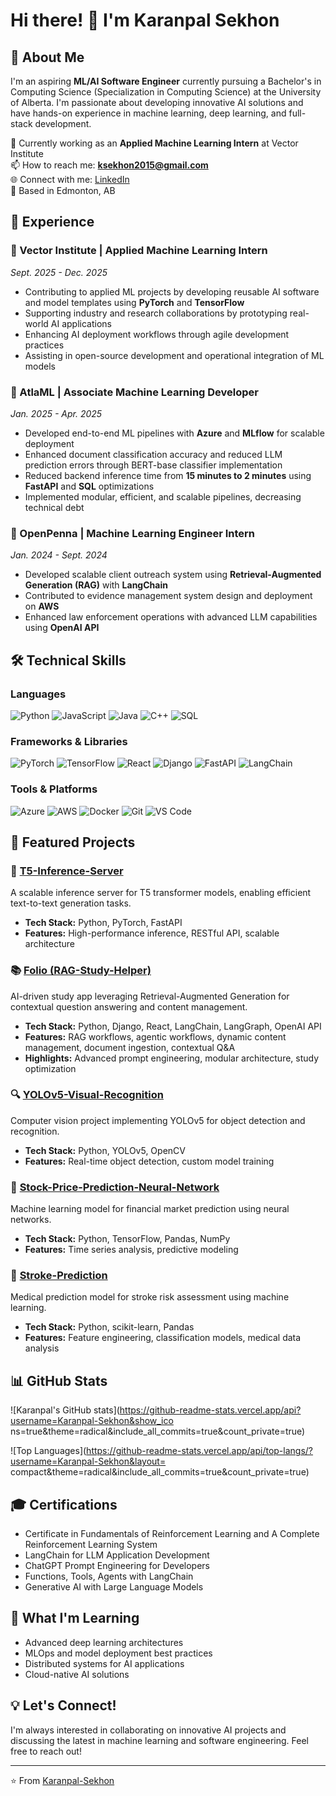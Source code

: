 # Hi there! 👋 I'm Karanpal Sekhon

## 🚀 About Me
I'm an aspiring **ML/AI Software Engineer** currently pursuing a Bachelor's in Computing Science (Specialization in Computing Science) at the University of Alberta. I'm passionate about developing innovative AI solutions and have hands-on experience in machine learning, deep learning, and full-stack development.

🔭 Currently working as an **Applied Machine Learning Intern** at Vector Institute  
📫 How to reach me: **ksekhon2015@gmail.com**  
🌐 Connect with me: [LinkedIn](https://linkedin.com/in/Karanpal-Sekhon)  
📍 Based in Edmonton, AB

## 💼 Experience

### 🏢 Vector Institute | Applied Machine Learning Intern
*Sept. 2025 - Dec. 2025*
- Contributing to applied ML projects by developing reusable AI software and model templates using **PyTorch** and **TensorFlow**
- Supporting industry and research collaborations by prototyping real-world AI applications
- Enhancing AI deployment workflows through agile development practices
- Assisting in open-source development and operational integration of ML models

### 🏢 AtlaML | Associate Machine Learning Developer  
*Jan. 2025 - Apr. 2025*
- Developed end-to-end ML pipelines with **Azure** and **MLflow** for scalable deployment
- Enhanced document classification accuracy and reduced LLM prediction errors through BERT-base classifier implementation
- Reduced backend inference time from **15 minutes to 2 minutes** using **FastAPI** and **SQL** optimizations
- Implemented modular, efficient, and scalable pipelines, decreasing technical debt

### 🏢 OpenPenna | Machine Learning Engineer Intern
*Jan. 2024 - Sept. 2024*
- Developed scalable client outreach system using **Retrieval-Augmented Generation (RAG)** with **LangChain**
- Contributed to evidence management system design and deployment on **AWS**
- Enhanced law enforcement operations with advanced LLM capabilities using **OpenAI API**

## 🛠️ Technical Skills

### Languages
![Python](https://img.shields.io/badge/Python-3776AB?style=for-the-badge&logo=python&logoColor=white)
![JavaScript](https://img.shields.io/badge/JavaScript-F7DF1E?style=for-the-badge&logo=javascript&logoColor=black)
![Java](https://img.shields.io/badge/Java-ED8B00?style=for-the-badge&logo=java&logoColor=white)
![C++](https://img.shields.io/badge/C++-00599C?style=for-the-badge&logo=cplusplus&logoColor=white)
![SQL](https://img.shields.io/badge/SQL-4479A1?style=for-the-badge&logo=postgresql&logoColor=white)

### Frameworks & Libraries
![PyTorch](https://img.shields.io/badge/PyTorch-EE4C2C?style=for-the-badge&logo=pytorch&logoColor=white)
![TensorFlow](https://img.shields.io/badge/TensorFlow-FF6F00?style=for-the-badge&logo=tensorflow&logoColor=white)
![React](https://img.shields.io/badge/React-20232A?style=for-the-badge&logo=react&logoColor=61DAFB)
![Django](https://img.shields.io/badge/Django-092E20?style=for-the-badge&logo=django&logoColor=white)
![FastAPI](https://img.shields.io/badge/FastAPI-005571?style=for-the-badge&logo=fastapi&logoColor=white)
![LangChain](https://img.shields.io/badge/LangChain-121212?style=for-the-badge&logo=chainlink&logoColor=white)

### Tools & Platforms
![Azure](https://img.shields.io/badge/Azure-0089D0?style=for-the-badge&logo=microsoft-azure&logoColor=white)
![AWS](https://img.shields.io/badge/AWS-232F3E?style=for-the-badge&logo=amazon-aws&logoColor=white)
![Docker](https://img.shields.io/badge/Docker-2496ED?style=for-the-badge&logo=docker&logoColor=white)
![Git](https://img.shields.io/badge/Git-F05032?style=for-the-badge&logo=git&logoColor=white)
![VS Code](https://img.shields.io/badge/VS%20Code-007ACC?style=for-the-badge&logo=visual-studio-code&logoColor=white)

## 🌟 Featured Projects

### 🤖 [T5-Inference-Server](https://github.com/Karanpal-Sekhon/T5-Inference-Server)
A scalable inference server for T5 transformer models, enabling efficient text-to-text generation tasks.
- **Tech Stack:** Python, PyTorch, FastAPI
- **Features:** High-performance inference, RESTful API, scalable architecture

### 📚 [Folio (RAG-Study-Helper)](https://github.com/Karanpal-Sekhon/RAG-Study-Helper)
AI-driven study app leveraging Retrieval-Augmented Generation for contextual question answering and content management.
- **Tech Stack:** Python, Django, React, LangChain, LangGraph, OpenAI API
- **Features:** RAG workflows, agentic workflows, dynamic content management, document ingestion, contextual Q&A
- **Highlights:** Advanced prompt engineering, modular architecture, study optimization

### 🔍 [YOLOv5-Visual-Recognition](https://github.com/Karanpal-Sekhon/Yolov5-Visual-Recognition)
Computer vision project implementing YOLOv5 for object detection and recognition.
- **Tech Stack:** Python, YOLOv5, OpenCV
- **Features:** Real-time object detection, custom model training

### 🧠 [Stock-Price-Prediction-Neural-Network](https://github.com/Karanpal-Sekhon/Stock-Price-Prediction-Neural-Network)
Machine learning model for financial market prediction using neural networks.
- **Tech Stack:** Python, TensorFlow, Pandas, NumPy
- **Features:** Time series analysis, predictive modeling

### 🏥 [Stroke-Prediction](https://github.com/Karanpal-Sekhon/Stroke-Prediction)
Medical prediction model for stroke risk assessment using machine learning.
- **Tech Stack:** Python, scikit-learn, Pandas
- **Features:** Feature engineering, classification models, medical data analysis

## 📊 GitHub Stats

  ![Karanpal's GitHub stats](https://github-readme-stats.vercel.app/api?username=Karanpal-Sekhon&show_ico
  ns=true&theme=radical&include_all_commits=true&count_private=true)

  ![Top Languages](https://github-readme-stats.vercel.app/api/top-langs/?username=Karanpal-Sekhon&layout=
  compact&theme=radical&include_all_commits=true&count_private=true)

## 🎓 Certifications
- Certificate in Fundamentals of Reinforcement Learning and A Complete Reinforcement Learning System
- LangChain for LLM Application Development
- ChatGPT Prompt Engineering for Developers
- Functions, Tools, Agents with LangChain
- Generative AI with Large Language Models

## 🌱 What I'm Learning
- Advanced deep learning architectures
- MLOps and model deployment best practices
- Distributed systems for AI applications
- Cloud-native AI solutions

## 💡 Let's Connect!
I'm always interested in collaborating on innovative AI projects and discussing the latest in machine learning and software engineering. Feel free to reach out!

---
⭐️ From [Karanpal-Sekhon](https://github.com/Karanpal-Sekhon)
